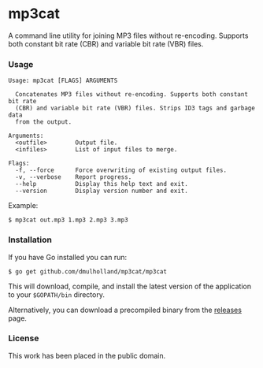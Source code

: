 
# mp3cat

A command line utility for joining MP3 files without re-encoding. Supports both constant bit rate (CBR) and variable bit rate (VBR) files.


### Usage

    Usage: mp3cat [FLAGS] ARGUMENTS

      Concatenates MP3 files without re-encoding. Supports both constant bit rate
      (CBR) and variable bit rate (VBR) files. Strips ID3 tags and garbage data
      from the output.

    Arguments:
      <outfile>        Output file.
      <infiles>        List of input files to merge.

    Flags:
      -f, --force      Force overwriting of existing output files.
      -v, --verbose    Report progress.
      --help           Display this help text and exit.
      --version        Display version number and exit.

Example:

    $ mp3cat out.mp3 1.mp3 2.mp3 3.mp3


### Installation

If you have Go installed you can run:

    $ go get github.com/dmulholland/mp3cat/mp3cat

This will download, compile, and install the latest version of the application to your `$GOPATH/bin` directory.

Alternatively, you can download a precompiled binary from the [releases](https://github.com/dmulholland/mp3cat/releases) page.


### License

This work has been placed in the public domain.
